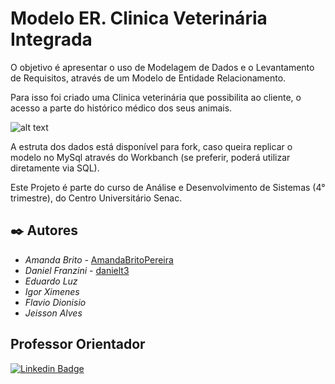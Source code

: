 # Modelo ER. Clinica Veterinária Integrada

O objetivo é apresentar o uso de Modelagem de Dados e o Levantamento de Requisitos, através de um Modelo de Entidade Relacionamento.

Para isso foi criado uma Clinica veterinária que possibilita ao cliente, o acesso a parte do histórico médico dos seus animais.

![alt text](https://raw.githubusercontent.com/AmandaBritoPereira/Modelo_ER_Clinica_Vet_Integrada/main/Diagrama%20ER%20L%C3%B3gico.png)

A estruta dos dados está disponível para fork, caso queira replicar o modelo no MySql através do Workbanch (se preferir, poderá utilizar diretamente via SQL).

Este Projeto é parte do curso de Análise e Desenvolvimento de Sistemas (4° trimestre), do Centro Universitário Senac.

## ✒️ Autores

* *Amanda Brito* - [AmandaBritoPereira](https://github.com/AmandaBritoPereira)
* *Daniel Franzini* - [danielt3](https://github.com/danielt3)
* *Eduardo Luz*
* *Igor Ximenes*
* *Flavio Dionisio*
* *Jeisson Alves*

## Professor Orientador

[![Linkedin Badge](https://img.shields.io/badge/-Gustavo%20Calixto%20-007dbb?style=flat-square&logo=Linkedin&logoColor=white&link=https://https://www.linkedin.com/in/gmcalixto/)](https://www.linkedin.com/in/gmcalixto/)
